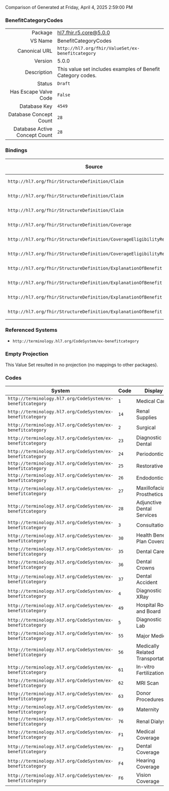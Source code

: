 Comparison of 
Generated at Friday, April 4, 2025 2:59:00 PM

### BenefitCategoryCodes

|      |     |
| ---: | --- |
| Package | hl7.fhir.r5.core@5.0.0 |
| VS Name | BenefitCategoryCodes |
| Canonical URL | `http://hl7.org/fhir/ValueSet/ex-benefitcategory` |
| Version | 5.0.0 |
| Description | This value set includes examples of Benefit Category codes. |
| Status | `Draft` |
| Has Escape Valve Code | `False` |
| Database Key | `4549` |
| Database Concept Count | `28` |
| Database Active Concept Count | `28` |
### Bindings

| Source | Element | Binding | Strength | Element Short |
| ------ | ------- | ------- | -------- | ------------- |
| `http://hl7.org/fhir/StructureDefinition/Claim` | `Claim.item.category` | `http://hl7.org/fhir/ValueSet/ex-benefitcategory` | `Example` | Benefit classification |
| `http://hl7.org/fhir/StructureDefinition/Claim` | `Claim.item.detail.category` | `http://hl7.org/fhir/ValueSet/ex-benefitcategory` | `Example` | Benefit classification |
| `http://hl7.org/fhir/StructureDefinition/Claim` | `Claim.item.detail.subDetail.category` | `http://hl7.org/fhir/ValueSet/ex-benefitcategory` | `Example` | Benefit classification |
| `http://hl7.org/fhir/StructureDefinition/Coverage` | `Coverage.costToBeneficiary.category` | `http://hl7.org/fhir/ValueSet/ex-benefitcategory` | `Example` | Benefit classification |
| `http://hl7.org/fhir/StructureDefinition/CoverageEligibilityRequest` | `CoverageEligibilityRequest.item.category` | `http://hl7.org/fhir/ValueSet/ex-benefitcategory` | `Example` | Benefit classification |
| `http://hl7.org/fhir/StructureDefinition/CoverageEligibilityResponse` | `CoverageEligibilityResponse.insurance.item.category` | `http://hl7.org/fhir/ValueSet/ex-benefitcategory` | `Example` | Benefit classification |
| `http://hl7.org/fhir/StructureDefinition/ExplanationOfBenefit` | `ExplanationOfBenefit.item.category` | `http://hl7.org/fhir/ValueSet/ex-benefitcategory` | `Example` | Benefit classification |
| `http://hl7.org/fhir/StructureDefinition/ExplanationOfBenefit` | `ExplanationOfBenefit.item.detail.category` | `http://hl7.org/fhir/ValueSet/ex-benefitcategory` | `Example` | Benefit classification |
| `http://hl7.org/fhir/StructureDefinition/ExplanationOfBenefit` | `ExplanationOfBenefit.item.detail.subDetail.category` | `http://hl7.org/fhir/ValueSet/ex-benefitcategory` | `Example` | Benefit classification |
| `http://hl7.org/fhir/StructureDefinition/ExplanationOfBenefit` | `ExplanationOfBenefit.benefitBalance.category` | `http://hl7.org/fhir/ValueSet/ex-benefitcategory` | `Example` | Benefit classification |

### Referenced Systems

* `http://terminology.hl7.org/CodeSystem/ex-benefitcategory`
### Empty Projection

This Value Set resulted in no projection (no mappings to other packages).

### Codes

| System | Code | Display |
| ------ | ---- | ------- |
| `http://terminology.hl7.org/CodeSystem/ex-benefitcategory` | `1` | Medical Care |
| `http://terminology.hl7.org/CodeSystem/ex-benefitcategory` | `14` | Renal Supplies |
| `http://terminology.hl7.org/CodeSystem/ex-benefitcategory` | `2` | Surgical |
| `http://terminology.hl7.org/CodeSystem/ex-benefitcategory` | `23` | Diagnostic Dental |
| `http://terminology.hl7.org/CodeSystem/ex-benefitcategory` | `24` | Periodontics |
| `http://terminology.hl7.org/CodeSystem/ex-benefitcategory` | `25` | Restorative |
| `http://terminology.hl7.org/CodeSystem/ex-benefitcategory` | `26` | Endodontics |
| `http://terminology.hl7.org/CodeSystem/ex-benefitcategory` | `27` | Maxillofacial Prosthetics |
| `http://terminology.hl7.org/CodeSystem/ex-benefitcategory` | `28` | Adjunctive Dental Services |
| `http://terminology.hl7.org/CodeSystem/ex-benefitcategory` | `3` | Consultation |
| `http://terminology.hl7.org/CodeSystem/ex-benefitcategory` | `30` | Health Benefit Plan Coverage |
| `http://terminology.hl7.org/CodeSystem/ex-benefitcategory` | `35` | Dental Care |
| `http://terminology.hl7.org/CodeSystem/ex-benefitcategory` | `36` | Dental Crowns |
| `http://terminology.hl7.org/CodeSystem/ex-benefitcategory` | `37` | Dental Accident |
| `http://terminology.hl7.org/CodeSystem/ex-benefitcategory` | `4` | Diagnostic XRay |
| `http://terminology.hl7.org/CodeSystem/ex-benefitcategory` | `49` | Hospital Room and Board |
| `http://terminology.hl7.org/CodeSystem/ex-benefitcategory` | `5` | Diagnostic Lab |
| `http://terminology.hl7.org/CodeSystem/ex-benefitcategory` | `55` | Major Medical |
| `http://terminology.hl7.org/CodeSystem/ex-benefitcategory` | `56` | Medically Related Transportation |
| `http://terminology.hl7.org/CodeSystem/ex-benefitcategory` | `61` | In-vitro Fertilization |
| `http://terminology.hl7.org/CodeSystem/ex-benefitcategory` | `62` | MRI Scan |
| `http://terminology.hl7.org/CodeSystem/ex-benefitcategory` | `63` | Donor Procedures |
| `http://terminology.hl7.org/CodeSystem/ex-benefitcategory` | `69` | Maternity |
| `http://terminology.hl7.org/CodeSystem/ex-benefitcategory` | `76` | Renal Dialysis |
| `http://terminology.hl7.org/CodeSystem/ex-benefitcategory` | `F1` | Medical Coverage |
| `http://terminology.hl7.org/CodeSystem/ex-benefitcategory` | `F3` | Dental Coverage |
| `http://terminology.hl7.org/CodeSystem/ex-benefitcategory` | `F4` | Hearing Coverage |
| `http://terminology.hl7.org/CodeSystem/ex-benefitcategory` | `F6` | Vision Coverage |
